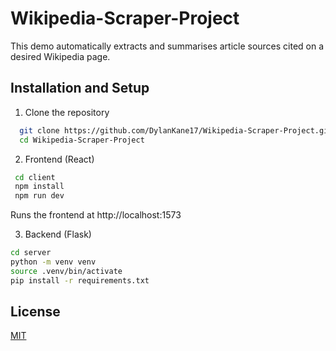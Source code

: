 # Wikipedia-Scraper-Project
This demo automatically extracts and summarises article sources cited on a desired Wikipedia page.

## Installation and Setup

1. Clone the repository
```sh
  git clone https://github.com/DylanKane17/Wikipedia-Scraper-Project.git
  cd Wikipedia-Scraper-Project
  ```

2. Frontend (React)
 ```sh
  cd client
  npm install
  npm run dev
  ```
  Runs the frontend at http://localhost:1573

3. Backend (Flask)
  ```sh
  cd server
  python -m venv venv
  source .venv/bin/activate
  pip install -r requirements.txt
  ```

## License

[MIT](https://choosealicense.com/licenses/mit/)
